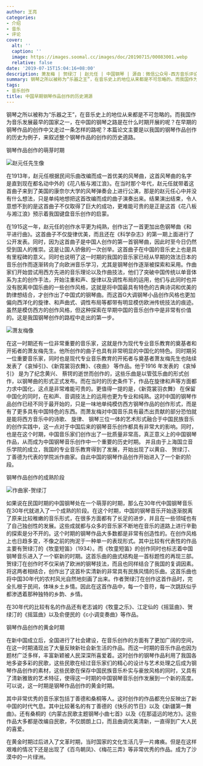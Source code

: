 ```yaml
---
author: 王亮
categories:
- 介绍
- 音乐
- 评论
cover:
  alt: ''
  caption: ''
  image: https://images.soomal.cc/images/doc/20190715/00083001.webp
  relative: false
date: '2019-07-15T15:04:16+08:00'
description: 萧友梅 | 贺绿汀 | 赵元任 | 中国钢琴 | 源自：微信公众号-西方音乐评论 | 版权：转载 |  平均/总评分：00.00/0
summary: 钢琴之所以被称为“乐器之王”，在音乐史上的地位从来都是不可忽略的。而我国作为音乐发展最早的国家之一，在中国的钢琴之路是在什么时期开展的呢？在早期的钢琴作品的创作中又走过一条怎样的路呢？
tags:
- 音乐创作
title: 中国早期钢琴作品创作的历史溯源
---
```


钢琴之所以被称为“乐器之王”，在音乐史上的地位从来都是不可忽略的。而我国作为音乐发展最早的国家之一，在中国的钢琴之路是在什么时期开展的呢？在早期的钢琴作品的创作中又走过一条怎样的路呢？本篇论文主要是以我国的钢琴作品创作的历史为例子，来叙述整个钢琴作品的创作的历史道路。

钢琴作品创作的萌芽时期

![赵元任先生像](https://images.soomal.cc/images/doc/20111010/00013980_01.webp)





在1913年，赵元任根据民间乐曲改编而成一首优美的风琴曲，这首风琴曲的名字是直到现在都名动中外的《花八板与湘江浪》。在当时那个年代，赵元任就带着这首曲子来到了美国的康奈尔大学的风琴弹奏会上进行公演，那是的赵元任心中并没有什么想法，只是单纯地想把这首改编而成的曲子演奏出来。结果演出结束，令人意想不到的是这首曲子不仅取得了巨大的成功，更难能可贵的是正是这首《花八板与湘江浪》预示着我国键盘音乐创作的启蒙。

在1915这一年，赵元任的创作水平更为纯熟，创作出了一首更加出色钢琴曲《和平进行曲》。这首曲子不仅旋律优美，而且还在《科学杂志》的第一期上面进行了公开发表。同时，因为这首曲子是中国人创作的第一首钢琴曲，因此时至今日仍然受到国人的推崇。这是让国人骄傲的一次创举。这首曲子在中国的音乐史上也是具有里程碑的意义。同时也说明了这一时期的我国的音乐家已经从早期的效法日本的音乐创作而逐渐转向了向欧洲音乐学习，尤其是钢琴创作逐渐被探索和采用。作曲家们开始尝试用西方先进的音乐理论以及作曲技法，他们了突破中国传统以单音体系为主的创作手法，开始注重和声、旋律以及调性布局的运用，他们与此同时也并没有脱离中国乐曲的一些创作风格，这就是将中国最具有特色的古典诗词和优美的韵律想结合，才创作出了中国式的钢琴曲。而这首G大调钢琴小品创作风格也更加偏向西洋化的旋律、和声曲式、调性布局等都带有明显模仿欧洲传统技法的痕迹。虽然是模仿西方的创作风格，但这种探索在早期中国的音乐创作中是非常有价值的。这是我国钢琴创作的路程中走出的第一步。

![萧友梅像](https://images.soomal.cc/images/doc/20100713/00006347_01.webp)





在这一时期还有一位非常重要的音乐家，这就是作为现代专业音乐教育的奠基者和开拓者的萧友梅先生。他所创作的曲子也具有非常明显的中国化的特色。同时期另一位重要音乐家，同时也是现代专业音乐教育的开拓者与奠基者萧友梅先生也陆续发表了《哀悼引》、《新霓裳羽衣舞》、《夜曲》 等作品。他于1916 年发表的 《哀悼引》 是为了纪念黄兴、 蔡锷的逝世而创作的，这些乐曲是以管弦乐曲的形式创作，以钢琴曲的形式正式发布。而在当时的历史条件下，作品在旋律和声等方面都力求中国化，这点是非常难能可贵的。更值得一提的是，《新霓裳羽衣舞》 在保留中国化的同时，在和声、音调技法上的运用也更为专业和纯熟。这时中国的钢琴作品创作已经不同于最开始的，只是一味地单纯模仿西方钢琴作品的创作形式，而是有了更多具有中国特色的东西。而萧友梅对中国音乐具有最杰出贡献的部分恐怕就是能将西方音乐中的诗歌、 旋律、 钢琴三位一体的艺术形式融合于中国民族音乐的创作实践中，这一点对于中国后来的钢琴音乐创作都具有非常大的影响。同时，也是在这个时期，中国音乐家们创作出了一批质量非常高，真正意义上的中国钢琴作品，从而成为中国钢琴音乐创作中一个重要的历史时期。 并且由于上海国立音乐学院的成立，我国的专业音乐教育得到了发展，开始出现了以黄自、 贺绿汀、丁善德为代表的学院派作曲家。自此中国的钢琴作品创作开始进入了一个新的阶段。

钢琴作品创作的成熟阶段

![作曲家-贺绿汀](https://images.soomal.cc/images/doc/20150906/00054458_01.webp)





如果说在民国时期的中国钢琴处在一个萌芽的时期，那么在30年代中国钢琴音乐在30年代就进入了一个成熟的阶段。在这个时期，中国的钢琴音乐开始逐渐脱离了原来比较稚嫩的音乐形式，在很多方面都有了长足的进步，并且在一些领域也有了自己独创性的发展。这些成就都与众多的音乐家不断地在音乐的道路上进行辛勤的探索是分不开的。这个时期的钢琴作品大多数都是非常有创造性的。在创作风格上也日趋多变，不像之前的拘泥于一种单一的表现形式。其中比较有代表性的作品主要有贺绿汀的《牧童短笛》（1934）。而《牧童短笛》的创作同时也标志着中国钢琴音乐进入了一个崭新的时期。这首乐曲的曲式结构是一首标题性的再现三部。贺绿汀在创作时不仅采纳了欧洲的钢琴技法，而且也同样结合了我国的复调因素。将这两者相结合，创作出了这首朴实清新的非常具有民族风情的乐曲。这首乐曲也将中国30年代的农村风光自然地刻画了出来。作者贺绿汀在创作这首作品时，完全扎根于民间，体味乡土乡情。因此在这首作品中，每一个音符，每一次跳跃似乎都渗透着那种独特的乡韵、乡情。

在30年代的比较有名的作品还有老志诚的《牧童之乐》、江定仙的《摇篮曲》、贺绿汀的《摇篮曲》以及俞便民的《c小调变奏曲》等作品。

钢琴作品创作的黄金时期

在新中国成立后，全国进行了社会建设，在音乐创作的方面有了更加广阔的空间，在这一时期涌现出了大量反映新社会新生活的作品。而这一时期的音乐作品也因为题材广泛多样，丰富新颖被人民深深所喜爱着。这时创作的钢琴作品利用了我国各地多姿多彩的民歌，这些民歌在经过音乐家们的精心的设计与艺术处理之后成为钢琴作品创作的素材，这些民歌在保存中国民族音乐朴实与豪放风格的同时，又具有了清新雅致的艺术特征，使得这一时期的中国钢琴音乐创作发展到一个新的高度。可以说，这一时期是钢琴作品创作的黄金时期。

其中非常优秀的音乐家包括丁善德和桑桐等人。这时创作的作品都充分反映出了新中国的时代气息。其中比较著名的有丁善德的《快乐的节日》以及《新疆第一舞曲》。还有桑桐的《内蒙古民歌主题钢琴小曲七首》以及《在那遥远的地方》。这些作品大多都是改编自民歌，不仅朗朗上口，而且曲调优美清新，一直得到广大人民的喜爱。

在黄金时期过后进入了文革时期，当时国家的文化生活几乎一片瘫痪。但是在这样艰难的情况下还是出现了《百鸟朝凤》、《梅花三弄》等非常优秀的作品。成为了沙漠中的一片绿洲。